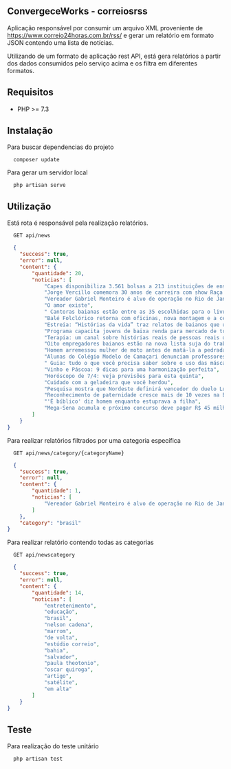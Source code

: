 ## ConvergeceWorks - correiosrss

Aplicação responsável por consumir um arquivo XML proveniente de https://www.correio24horas.com.br/rss/ e gerar um relatório em formato JSON 
contendo uma lista de notícias.

Utilizando de um formato de aplicação rest API, está gera relatórios a partir dos dados consumidos pelo serviço acima e os filtra em diferentes formatos.

## Requisitos

* PHP >= 7.3

## Instalação

Para buscar dependencias do projeto
```
  composer update
```

Para gerar um servidor local
```
  php artisan serve
```

## Utilização

Está rota é responsável pela realização relatórios.

```
  GET api/news
```

```json
  {
    "success": true,
    "error": null,
    "content": {
        "quantidade": 20,
        "noticias": [
            "Capes disponibiliza 3.561 bolsas a 213 instituições de ensino superior",
            "Jorge Vercillo comemora 30 anos de carreira com show Raça Menina",
            "Vereador Gabriel Monteiro é alvo de operação no Rio de Janeiro",
            "O amor existe",
            " Cantoras baianas estão entre as 35 escolhidas para o livro Cantadas",
            "Balé Folclórico retorna com oficinas, nova montagem e a certeza da força do coletivo",
            "Estreia: “Histórias da vida” traz relatos de baianos que usaram a arte como ferramenta de superação",
            "Programa capacita jovens de baixa renda para mercado de trabalho; veja como participar",
            "Terapia: um canal sobre histórias reais de pessoas reais que desembarcou na Bahia",
            "Oito empregadores baianos estão na nova lista suja do trabalho escravo; saiba quais",
            "Homem arremessou mulher de moto antes de matá-la a pedradas, dizem testemunhas",
            "Alunas do Colégio Modelo de Camaçari denunciam professores por assédio ",
            " Guia: tudo o que você precisa saber sobre o uso das máscaras em Salvador",
            "Vinho e Páscoa: 9 dicas para uma harmonização perfeita",
            "Horóscopo de 7/4: veja previsões para esta quinta",
            "Cuidado com a geladeira que você herdou",
            "Pesquisa mostra que Nordeste definirá vencedor do duelo Lula x Bolsonaro",
            "Reconhecimento de paternidade cresce mais de 10 vezes na Bahia em três anos",
            "'É bíblico' diz homem enquanto estuprava a filha",
            "Mega-Sena acumula e próximo concurso deve pagar R$ 45 milhões"
        ]
    }
}
```

Para realizar relatórios filtrados por uma categoria específica

```
  GET api/news/category/{categoryName}
```

```json
  {
    "success": true,
    "error": null,
    "content": {
        "quantidade": 1,
        "noticias": [
            "Vereador Gabriel Monteiro é alvo de operação no Rio de Janeiro"
        ]
    },
    "category": "brasil"
}
```

Para realizar relatório contendo todas as categorias

```
  GET api/newscategory
```

```json
  {
    "success": true,
    "error": null,
    "content": {
        "quantidade": 14,
        "noticias": [
            "entretenimento",
            "educação",
            "brasil",
            "nelson cadena",
            "marrom",
            "de volta",
            "estúdio correio",
            "bahia",
            "salvador",
            "paula theotonio",
            "oscar quiroga",
            "artigo",
            "satélite",
            "em alta"
        ]
    }
}
```

## Teste

Para realização do teste unitário

```
  php artisan test
```

